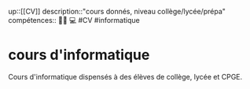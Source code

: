 up::[[CV]]
description::"cours donnés, niveau collège/lycée/prépa"
compétences:: 🧑‍🏫 💻
#CV #informatique 
# cours d'informatique
Cours d'informatique dispensés à des élèves de collège, lycée et CPGE.
